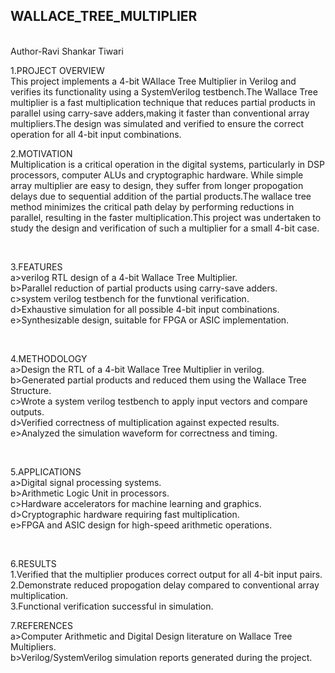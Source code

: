 ## WALLACE_TREE_MULTIPLIER

<br>
Author-Ravi Shankar Tiwari
<br>

1.PROJECT OVERVIEW
<br>
This project implements a 4-bit WAllace Tree Multiplier in Verilog and verifies its functionality using a SystemVerilog testbench.The Wallace Tree multiplier is a fast multiplication technique that reduces partial products in parallel using carry-save adders,making it faster than conventional array multipliers.The design was simulated and verified to ensure the correct operation for all 4-bit input combinations.
<br>

2.MOTIVATION
<br>
Multiplication is a critical operation in the digital systems, particularly in DSP processors, computer ALUs and cryptographic hardware. While simple array multiplier are easy to design, they suffer from longer propogation delays due to sequential addition of the partial products.The wallace tree method minimizes the critical path delay by performing reductions in parallel, resulting in the faster multiplication.This project was undertaken to study the design and verification of such a multiplier for a small 4-bit case.

<br>

3.FEATURES
<br>
a>verilog RTL design of a 4-bit Wallace Tree Multiplier.
<br>
b>Parallel reduction of partial products using carry-save adders.
<br>
c>system verilog testbench for the funvtional verification.
<br>
d>Exhaustive simulation for all possible 4-bit input combinations.
<br>
e>Synthesizable design, suitable for FPGA or ASIC implementation.


<br>

4.METHODOLOGY 
<br>
a>Design the RTL of a 4-bit Wallace Tree Multiplier in verilog.
<br>
b>Generated partial products and reduced them using the Wallace Tree Structure.
<br>
c>Wrote a system verilog testbench to apply input vectors and compare outputs.
<br>
d>Verified correctness of multiplication against expected results.
<br>
e>Analyzed the simulation waveform for correctness and timing.

<br>


5.APPLICATIONS
<br>
a>Digital signal processing systems.
<br>
b>Arithmetic Logic Unit in processors.
<br>
c>Hardware accelerators for machine learning and graphics.
<br>
d>Cryptographic hardware requiring fast multiplication.
<br>
e>FPGA and ASIC design for high-speed arithmetic operations.

<br>


6.RESULTS
<br>
1.Verified that the multiplier produces correct output for all 4-bit input pairs.
<br>
2.Demonstrate reduced propogation delay compared to conventional array multiplication.
<br>
3.Functional verification successful in simulation.
<br>

7.REFERENCES 
<br>
a>Computer Arithmetic and Digital Design literature on Wallace Tree Multipliers.
<br>
b>Verilog/SystemVerilog simulation reports generated during the project.











